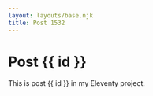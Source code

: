 ```yaml
---
layout: layouts/base.njk
title: Post 1532
---
```


# Post {{ id }}

This is post {{ id }} in my Eleventy project.
